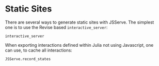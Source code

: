 # Static Sites

There are several ways to generate static sites with JSServe.
The simplest one is to use the Revise based `interactive_server`:

```@docs
interactive_server
```

When exporting interactions defined within Julia not using Javascript, one can use, to cache all interactions:

```@docs
JSServe.record_states
```
